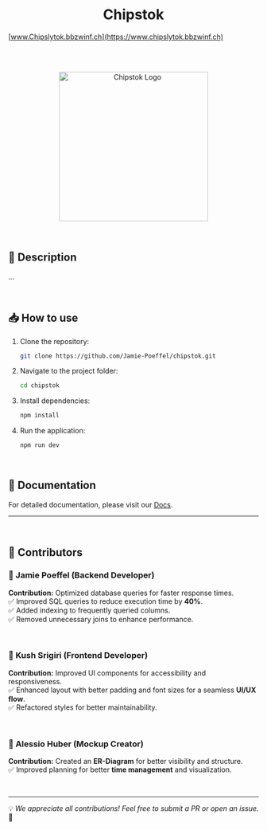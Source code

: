 <h1 align="center">Chipstok</h1>

[www.Chipslytok.bbzwinf.ch](https://www.chipslytok.bbzwinf.ch)

<br>
<br>


<p align="center">
  <img src="./Chipstok/assets/icon_light.png" alt="Chipstok Logo" width="300">
</p>

<br>

## 🚀 Description

...

<br>

## 📥 How to use

1. Clone the repository:
   ```sh
   git clone https://github.com/Jamie-Poeffel/chipstok.git
   ```
2. Navigate to the project folder:
   ```sh
   cd chipstok
   ```
3. Install dependencies:
   ```sh
   npm install
   ```
4. Run the application:
   ```sh
   npm run dev
   ```

<br>

## 📖 Documentation

For detailed documentation, please visit our [Docs](docs).

---

<br>

## 👥 Contributors

### 🎯 Jamie Poeffel (Backend Developer)

**Contribution:** Optimized database queries for faster response times.  
✅ Improved SQL queries to reduce execution time by **40%**.  
✅ Added indexing to frequently queried columns.  
✅ Removed unnecessary joins to enhance performance.

<br>

### 🎨 Kush Srigiri (Frontend Developer)

**Contribution:** Improved UI components for accessibility and responsiveness.  
✅ Enhanced layout with better padding and font sizes for a seamless **UI/UX flow**.  
✅ Refactored styles for better maintainability.

<br>

### 📝 Alessio Huber (Mockup Creator)  

**Contribution:** Created an **ER-Diagram** for better visibility and structure.  
✅ Improved planning for better **time management** and visualization.

<br>

---

💡 *We appreciate all contributions! Feel free to submit a PR or open an issue.* 🎉
